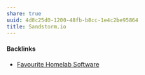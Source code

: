 ```yaml
---
share: true
uuid: 4d8c25d0-1200-48fb-b8cc-1e4c2be95864
title: Sandstorm.io
---
```

#### Backlinks

* [Favourite Homelab Software](/21b9d9f0-fde9-4189-83b6-72102becce04)